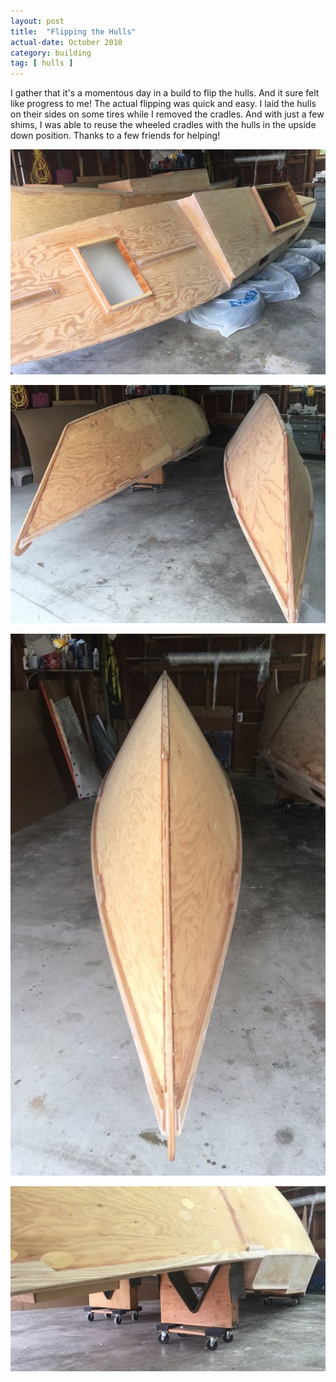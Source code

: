 ```yaml
---
layout: post
title:  "Flipping the Hulls"
actual-date: October 2018
category: building
tag: [ hulls ]
---
```


I gather that it's a momentous day in a build to flip the hulls. And it sure felt like progress to me! The actual flipping was quick and easy. I laid the hulls on their sides on some tires while I removed the cradles. And with just a few shims, I was able to reuse the wheeled cradles with the hulls in the upside down position. Thanks to a few friends for helping!

![Rolled Onto Tires](/assets/images/flipping-1.jpg)

![Flipped](/assets/images/flipping-2.jpg)

![Flipped](/assets/images/flipping-3.jpg)

![Carts Still Work](/assets/images/flipping-4.jpg)
